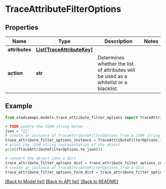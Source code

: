 # TraceAttributeFilterOptions


## Properties

Name | Type | Description | Notes
------------ | ------------- | ------------- | -------------
**attributes** | [**List[TraceAttributeKey]**](TraceAttributeKey.md) |  | 
**action** | **str** | Determines whether the list of attributes will be used as a whitelist or a blacklist. | 

## Example

```python
from stadiamaps.models.trace_attribute_filter_options import TraceAttributeFilterOptions

# TODO update the JSON string below
json = "{}"
# create an instance of TraceAttributeFilterOptions from a JSON string
trace_attribute_filter_options_instance = TraceAttributeFilterOptions.from_json(json)
# print the JSON string representation of the object
print(TraceAttributeFilterOptions.to_json())

# convert the object into a dict
trace_attribute_filter_options_dict = trace_attribute_filter_options_instance.to_dict()
# create an instance of TraceAttributeFilterOptions from a dict
trace_attribute_filter_options_form_dict = trace_attribute_filter_options.from_dict(trace_attribute_filter_options_dict)
```
[[Back to Model list]](../README.md#documentation-for-models) [[Back to API list]](../README.md#documentation-for-api-endpoints) [[Back to README]](../README.md)


